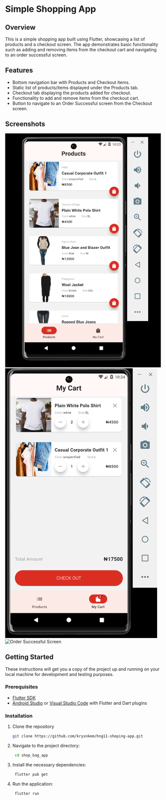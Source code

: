 # Simple Shopping App

## Overview

This is a simple shopping app built using Flutter, showcasing a list of products and a checkout screen. The app demonstrates basic functionality such as adding and removing items from the checkout cart and navigating to an order successful screen.

## Features

- Bottom navigation bar with Products and Checkout items.
- Static list of products/items displayed under the Products tab.
- Checkout tab displaying the products added for checkout.
- Functionality to add and remove items from the checkout cart.
- Button to navigate to an Order Successful screen from the Checkout screen.

## Screenshots

![Products Screen](showcase/products_screen.png)
![Checkout Screen](showcase/checkout_screen.png)
![Order Successful Screen](showcase/to/order_successful_screen.png)

## Getting Started

These instructions will get you a copy of the project up and running on your local machine for development and testing purposes.

### Prerequisites

- [Flutter SDK](https://flutter.dev/docs/get-started/install)
- [Android Studio](https://developer.android.com/studio) or [Visual Studio Code](https://code.visualstudio.com/) with Flutter and Dart plugins

### Installation

1. Clone the repository
   ```bash
   git clone https://github.com/krysnkem/hng11-shoping-app.git
   ```

2. Navigate to the project directory:
   ```bash
    cd shop_bag_app
   ```
3. Install the necessary dependencies:
   ```bash
    flutter pub get
   ```
4. Run the application:
   ```bash
    flutter run
   ```